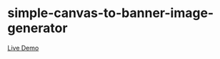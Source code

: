 # simple-canvas-to-banner-image-generator
[Live Demo](https://rk4bir.github.io/simple-canvas-to-banner-image-generator/)